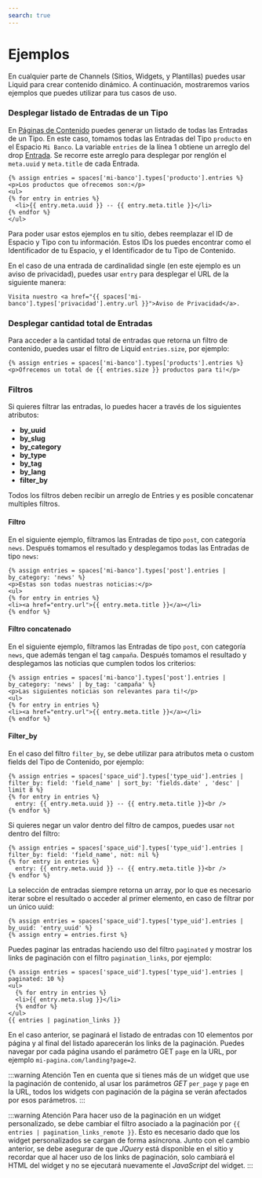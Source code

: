 ```yaml
---
search: true
---
```


# Ejemplos

En cualquier parte de Channels (Sitios, Widgets, y Plantillas) puedes usar Liquid para crear contenido dinámico. A continuación, mostraremos varios ejemplos que puedes utilizar para tus casos de uso.

### Desplegar listado de Entradas de un Tipo

En [Páginas de Contenido](/es/platform/channels/pages.html#pagina-de-contenido) puedes generar un listado de todas las Entradas de un Tipo. En este caso, tomamos todas las Entradas del Tipo `producto` en el Espacio `Mi Banco`. La variable `entries`  de la línea 1 obtiene un arreglo del drop [Entrada](/es/platform/channels/drops.html#entrada). Se recorre este arreglo para desplegar por renglón el `meta.uuid` y `meta.title` de cada Entrada. 

```liquid
{% assign entries = spaces['mi-banco'].types['producto'].entries %}
<p>Los productos que ofrecemos son:</p>
<ul>
{% for entry in entries %}
  <li>{{ entry.meta.uuid }} -- {{ entry.meta.title }}</li>
{% endfor %}
</ul>
```

Para poder usar estos ejemplos en tu sitio, debes reemplazar el ID de Espacio y Tipo con tu información. Estos IDs los puedes encontrar como el Identificador de tu Espacio, y el Identificador de tu Tipo de Contenido.
 
En el caso de una entrada de cardinalidad single (en este ejemplo es un aviso de privacidad), puedes usar `entry` para desplegar el URL de la siguiente manera:

```liquid
Visita nuestro <a href="{{ spaces['mi-banco'].types['privacidad'].entry.url }}">Aviso de Privacidad</a>.
```

### Desplegar cantidad total de Entradas

Para acceder a la cantidad total de entradas que retorna un filtro de contenido, puedes usar el filtro de Liquid `entries.size`, por ejemplo:

```liquid
{% assign entries = spaces['mi-banco'].types['products'].entries %}
<p>Ofrecemos un total de {{ entries.size }} productos para ti!</p>
```

### Filtros

Si quieres filtrar las entradas, lo puedes hacer a través de los siguientes atributos: 
  - **by_uuid**
  - **by_slug**
  - **by_category**
  - **by_type**
  - **by_tag**
  - **by_lang**
  - **filter_by**

Todos los filtros deben recibir un arreglo de Entries y es posible concatenar multiples filtros. 

#### Filtro

En el siguiente ejemplo, filtramos las Entradas de tipo `post`, con categoría `news`. Después tomamos el resultado y desplegamos todas las Entradas de tipo `news`:

```liquid
{% assign entries = spaces['mi-banco'].types['post'].entries | by_category: 'news' %}
<p>Estas son todas nuestras noticias:</p>
<ul>
{% for entry in entries %}
<li><a href="entry.url">{{ entry.meta.title }}</a></li>
{% endfor %}    
```

#### Filtro concatenado

En el siguiente ejemplo, filtramos las Entradas de tipo `post`, con categoría `news`, que además tengan el tag `campaña`. Después tomamos el resultado y desplegamos las noticias que cumplen todos los criterios:

```liquid
{% assign entries = spaces['mi-banco'].types['post'].entries | by_category: 'news' | by_tag: 'campaña' %}
<p>Las siguientes noticias son relevantes para ti!</p>
<ul>
{% for entry in entries %}
<li><a href="entry.url">{{ entry.meta.title }}</a></li>
{% endfor %}    
```

#### Filter_by

En el caso del filtro `filter_by`, se debe utilizar para atributos meta o custom fields del Tipo de Contenido, por ejemplo:

```liquid
{% assign entries = spaces['space_uid'].types['type_uid'].entries | filter_by: field: 'field_name' | sort_by: 'fields.date' , 'desc' | limit 8 %}
{% for entry in entries %}
  entry: {{ entry.meta.uuid }} -- {{ entry.meta.title }}<br />
{% endfor %}
```

Si quieres negar un valor dentro del filtro de campos, puedes usar `not` dentro del filtro:

```liquid
{% assign entries = spaces['space_uid'].types['type_uid'].entries | filter_by: field: 'field_name', not: nil %}
{% for entry in entries %}
  entry: {{ entry.meta.uuid }} -- {{ entry.meta.title }}<br />
{% endfor %}
```

La selección de entradas siempre retorna un array, por lo que es necesario iterar sobre el resultado o acceder al primer elemento, en caso de filtrar por un único uuid:

```liquid
{% assign entries = spaces['space_uid'].types['type_uid'].entries | by_uuid: 'entry_uuid' %}
{% assign entry = entries.first %}
```

Puedes paginar las entradas haciendo uso del filtro `paginated` y mostrar los links de paginación con el filtro `pagination_links`, por ejemplo:

```liquid
{% assign entries = spaces['space_uid'].types['type_uid'].entries | paginated: 10 %}
<ul>
  {% for entry in entries %}
  <li>{{ entry.meta.slug }}</li>
  {% endfor %}
</ul>
{{ entries | pagination_links }}
```

En el caso anterior, se paginará el listado de entradas con 10 elementos por página y al final del listado aparecerán los links de la paginación. Puedes navegar por cada página usando el parámetro GET `page` en la URL, por ejemplo `mi-pagina.com/landing?page=2`.

:::warning Atención
Ten en cuenta que si tienes más de un widget que use la paginación de contenido, al usar los parámetros _GET_ `per_page` y `page` en la URL, todos los widgets con paginación de la página se verán afectados por esos parámetros.
:::

:::warning Atención
Para hacer uso de la paginación en un widget personalizado, se debe cambiar el filtro asociado a la paginación por <span v-pre>`{{ entries | pagination_links_remote }}`</span>. Esto es necesario dado que los widget personalizados se cargan de forma asíncrona. Junto con el cambio anterior, se debe asegurar de que _JQuery_ está disponible en el sitio y recordar que al hacer uso de los links de paginación, solo cambiará el HTML del widget y no se ejecutará nuevamente el _JavaScript_ del widget.
:::